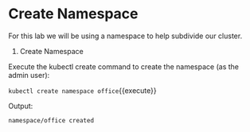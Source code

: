 
# Create Namespace

For this lab we will be using a namespace to help subdivide our cluster.

1. Create Namespace

  Execute the kubectl create command to create the namespace (as the admin user):

  `kubectl create namespace office`{{execute}}

  Output:

  `namespace/office created`
